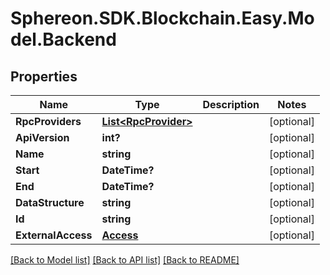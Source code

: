 # Sphereon.SDK.Blockchain.Easy.Model.Backend
## Properties

Name | Type | Description | Notes
------------ | ------------- | ------------- | -------------
**RpcProviders** | [**List&lt;RpcProvider&gt;**](RpcProvider.md) |  | [optional] 
**ApiVersion** | **int?** |  | [optional] 
**Name** | **string** |  | [optional] 
**Start** | **DateTime?** |  | [optional] 
**End** | **DateTime?** |  | [optional] 
**DataStructure** | **string** |  | [optional] 
**Id** | **string** |  | [optional] 
**ExternalAccess** | [**Access**](Access.md) |  | [optional] 

[[Back to Model list]](../README.md#documentation-for-models) [[Back to API list]](../README.md#documentation-for-api-endpoints) [[Back to README]](../README.md)

